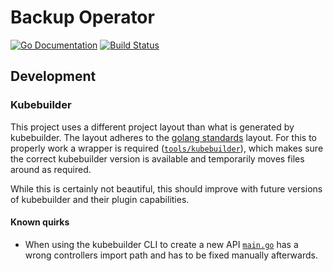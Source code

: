 # Backup Operator

[![Go Documentation](https://img.shields.io/badge/go-documentation-blue.svg?style=flat)](https://pkg.go.dev/mod/github.com/kubism-io/backup-operator?tab=packages)
[![Build Status](https://travis-ci.org/kubism-io/backup-operator.svg?branch=master)](https://travis-ci.org/kubism-io/backup-operator)

## Development

### Kubebuilder

This project uses a different project layout than what is generated by
kubebuilder. The layout adheres to the [golang standards](https://github.com/golang-standards/project-layout) layout.
For this to properly work a wrapper is required ([`tools/kubebuilder`](./tools/kubebuilder)),
which makes sure the correct kubebuilder version is available and temporarily
moves files around as required.

While this is certainly not beautiful, this should improve with future versions
of kubebuilder and their plugin capabilities.

#### Known quirks

* When using the kubebuilder CLI to create a new API [`main.go`](./cmd/manager/main.go)
has a wrong controllers import path and has to be fixed manually afterwards.
